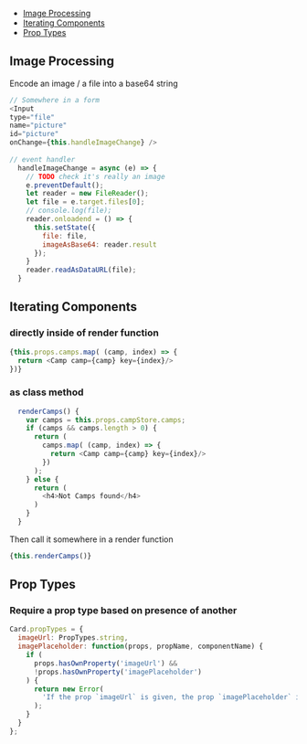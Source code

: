 - [Image Processing](#image-processing)
- [Iterating Components](#iterating-components)
- [Prop Types](#prop-types)


## Image Processing

Encode an image / a file into a base64 string

```javascript
// Somewhere in a form
<Input
type="file"
name="picture"
id="picture"
onChange={this.handleImageChange} />
              
// event handler      
  handleImageChange = async (e) => {
    // TODO check it's really an image
    e.preventDefault();
    let reader = new FileReader();
    let file = e.target.files[0];
    // console.log(file);
    reader.onloadend = () => {
      this.setState({
        file: file,
        imageAsBase64: reader.result
      });
    }
    reader.readAsDataURL(file);
  }
```

## Iterating Components

### directly inside of render function

```javascript
{this.props.camps.map( (camp, index) => {
  return <Camp camp={camp} key={index}/>
})}
```

### as class method

```javascript
  renderCamps() {
    var camps = this.props.campStore.camps;
    if (camps && camps.length > 0) {
      return (
        camps.map( (camp, index) => {
          return <Camp camp={camp} key={index}/>
        })
      );
    } else {
      return (
        <h4>Not Camps found</h4>
      )
    }
  }
```

Then call it somewhere in a render function

```javascript
{this.renderCamps()}
```

## Prop Types

### Require a prop type based on presence of another

```javascript
Card.propTypes = {
  imageUrl: PropTypes.string,
  imagePlaceholder: function(props, propName, componentName) {
    if (
      props.hasOwnProperty('imageUrl') &&
      !props.hasOwnProperty('imagePlaceholder')
    ) {
      return new Error(
        'If the prop `imageUrl` is given, the prop `imagePlaceholder` is required in `Card`.'
      );
    }
  }
};
```
